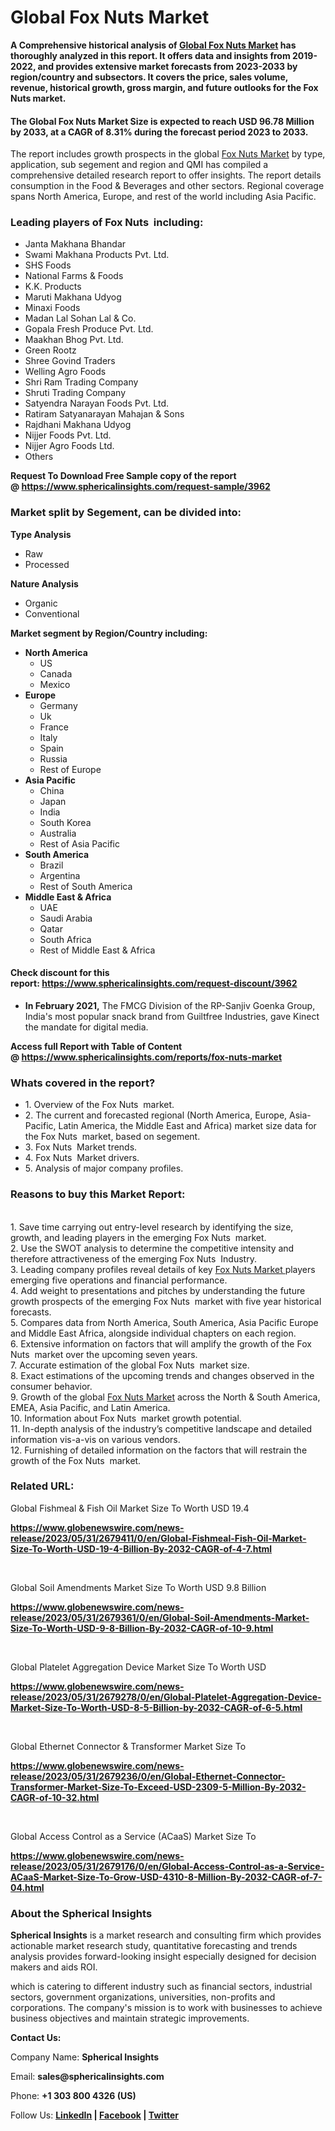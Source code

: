 <h1 class="news-post-title">Global Fox Nuts Market</h1>
<p><strong>A Comprehensive historical analysis of&nbsp;<a href="https://www.sphericalinsights.com/reports/fox-nuts-market" target="_blank" rel="noopener">Global Fox Nuts Market</a>&nbsp;has thoroughly analyzed in this report. It offers data and insights from 2019-2022, and provides extensive market forecasts from 2023-2033 by region/country and subsectors. It covers the price, sales volume, revenue, historical growth, gross margin, and future outlooks for the Fox Nuts market.</strong></p>
<h4><strong>The Global Fox Nuts Market Size is expected to reach USD 96.78 Million by 2033, at a CAGR of 8.31% during the forecast period 2023 to 2033.</strong></h4>
<p>The report includes growth prospects in the global&nbsp;<a href="https://www.sphericalinsights.com/reports/fox-nuts-market" target="_blank" rel="noopener">Fox Nuts Market</a>&nbsp;by type, application, sub segement and region and QMI has compiled a comprehensive detailed research report to offer insights. The report details consumption in the Food &amp; Beverages and other sectors. Regional coverage spans North America, Europe, and rest of the world including Asia Pacific.</p>
<h3><strong>Leading players of Fox Nuts&nbsp; including:</strong></h3>
<ul>
<li>Janta Makhana Bhandar</li>
<li>Swami Makhana Products Pvt. Ltd.</li>
<li>SHS Foods</li>
<li>National Farms &amp; Foods</li>
<li>K.K. Products</li>
<li>Maruti Makhana Udyog</li>
<li>Minaxi Foods</li>
<li>Madan Lal Sohan Lal &amp; Co.</li>
<li>Gopala Fresh Produce Pvt. Ltd.</li>
<li>Maakhan Bhog Pvt. Ltd.</li>
<li>Green Rootz</li>
<li>Shree Govind Traders</li>
<li>Welling Agro Foods</li>
<li>Shri Ram Trading Company</li>
<li>Shruti Trading Company</li>
<li>Satyendra Narayan Foods Pvt. Ltd.</li>
<li>Ratiram Satyanarayan Mahajan &amp; Sons</li>
<li>Rajdhani Makhana Udyog</li>
<li>Nijjer Foods Pvt. Ltd.</li>
<li>Nijjer Agro Foods Ltd.</li>
<li>Others</li>
</ul>
<p><strong>Request To Download Free Sample copy of the report @&nbsp;<a href="https://www.sphericalinsights.com/request-sample/3962">https://www.sphericalinsights.com/request-sample/3962</a></strong></p>
<h3><strong>Market split by Segement, can be divided into:</strong></h3>
<p><strong>Type Analysis</strong></p>
<ul>
<li>Raw</li>
<li>Processed</li>
</ul>
<p><strong>Nature Analysis</strong></p>
<ul>
<li>Organic</li>
<li>Conventional</li>
</ul>
<p><strong>Market segment by Region/Country including:</strong></p>
<ul>
<li><strong>North America</strong>
<ul>
<li>US</li>
<li>Canada</li>
<li>Mexico</li>
</ul>
</li>
<li><strong>Europe</strong>
<ul>
<li>Germany</li>
<li>Uk</li>
<li>France</li>
<li>Italy</li>
<li>Spain</li>
<li>Russia</li>
<li>Rest of Europe</li>
</ul>
</li>
<li><strong>Asia Pacific</strong>
<ul>
<li>China</li>
<li>Japan</li>
<li>India</li>
<li>South Korea</li>
<li>Australia</li>
<li>Rest of Asia Pacific</li>
</ul>
</li>
<li><strong>South America</strong>
<ul>
<li>Brazil</li>
<li>Argentina</li>
<li>Rest of South America</li>
</ul>
</li>
<li><strong>Middle East &amp; Africa</strong>
<ul>
<li>UAE</li>
<li>Saudi Arabia</li>
<li>Qatar</li>
<li>South Africa</li>
<li>Rest of Middle East &amp; Africa</li>
</ul>
</li>
</ul>
<h4>Check discount for this report:&nbsp;<a href="https://www.sphericalinsights.com/request-discount/3962">https://www.sphericalinsights.com/request-discount/3962</a></h4>
<ul>
<li><strong>In February 2021,</strong>&nbsp;The FMCG Division of the RP-Sanjiv Goenka Group, India's most popular snack brand from Guiltfree Industries, gave Kinect the mandate for digital media.</li>
</ul>
<p><strong>Access full Report with Table of Content @&nbsp;<a href="https://www.sphericalinsights.com/reports/fox-nuts-market">https://www.sphericalinsights.com/reports/fox-nuts-market</a>&nbsp;</strong></p>
<h3><strong>Whats covered in the report?</strong></h3>
<ul>
<li>1. Overview of the Fox Nuts&nbsp; market.</li>
<li>2. The current and forecasted regional (North America, Europe, Asia-Pacific, Latin America, the Middle East and Africa) market size data for the Fox Nuts&nbsp; market, based on segement.</li>
<li>3. Fox Nuts&nbsp; Market trends.</li>
<li>4. Fox Nuts&nbsp; Market drivers.</li>
<li>5. Analysis of major company profiles.</li>
</ul>
<h3><strong>Reasons to buy this Market Report:</strong></h3>
<p><br />1. Save time carrying out entry-level research by identifying the size, growth, and leading players in the emerging Fox Nuts&nbsp; market.<br />2. Use the SWOT analysis to determine the competitive intensity and therefore attractiveness of the emerging Fox Nuts&nbsp; Industry.<br />3. Leading company profiles reveal details of key&nbsp;<a href="https://www.sphericalinsights.com/reports/fox-nuts-market" target="_blank" rel="noopener">Fox Nuts Market&nbsp;</a>players emerging five operations and financial performance.<br />4. Add weight to presentations and pitches by understanding the future growth prospects of the emerging Fox Nuts&nbsp; market with five year historical forecasts.<br />5. Compares data from North America, South America, Asia Pacific Europe and Middle East Africa, alongside individual chapters on each region.<br />6. Extensive information on factors that will amplify the growth of the Fox Nuts&nbsp; market over the upcoming seven years.<br />7. Accurate estimation of the global Fox Nuts&nbsp; market size.<br />8. Exact estimations of the upcoming trends and changes observed in the consumer behavior.<br />9. Growth of the global&nbsp;<a href="https://www.sphericalinsights.com/reports/fox-nuts-market" target="_blank" rel="noopener">Fox Nuts Market</a>&nbsp;across the North &amp; South America, EMEA, Asia Pacific, and Latin America.<br />10. Information about Fox Nuts&nbsp; market growth potential.<br />11. In-depth analysis of the industry&rsquo;s competitive landscape and detailed information vis-a-vis on various vendors.<br />12. Furnishing of detailed information on the factors that will restrain the growth of the Fox Nuts&nbsp; market.</p>
<h3><strong>Related URL:</strong></h3>
<p>Global Fishmeal &amp; Fish Oil Market Size To Worth USD 19.4</p>
<p><strong><a href="https://www.globenewswire.com/news-release/2023/05/31/2679411/0/en/Global-Fishmeal-Fish-Oil-Market-Size-To-Worth-USD-19-4-Billion-By-2032-CAGR-of-4-7.html">https://www.globenewswire.com/news-release/2023/05/31/2679411/0/en/Global-Fishmeal-Fish-Oil-Market-Size-To-Worth-USD-19-4-Billion-By-2032-CAGR-of-4-7.html</a>&nbsp;</strong></p>
<p>&nbsp;</p>
<p>Global Soil Amendments Market Size To Worth USD 9.8 Billion</p>
<p><strong><a href="https://www.globenewswire.com/news-release/2023/05/31/2679361/0/en/Global-Soil-Amendments-Market-Size-To-Worth-USD-9-8-Billion-By-2032-CAGR-of-10-9.html">https://www.globenewswire.com/news-release/2023/05/31/2679361/0/en/Global-Soil-Amendments-Market-Size-To-Worth-USD-9-8-Billion-By-2032-CAGR-of-10-9.html</a>&nbsp;</strong></p>
<p>&nbsp;</p>
<p>Global Platelet Aggregation Device Market Size To Worth USD</p>
<p><strong><a href="https://www.globenewswire.com/news-release/2023/05/31/2679278/0/en/Global-Platelet-Aggregation-Device-Market-Size-To-Worth-USD-8-5-Billion-by-2032-CAGR-of-6-5.html">https://www.globenewswire.com/news-release/2023/05/31/2679278/0/en/Global-Platelet-Aggregation-Device-Market-Size-To-Worth-USD-8-5-Billion-by-2032-CAGR-of-6-5.html</a>&nbsp;</strong></p>
<p>&nbsp;</p>
<p>Global Ethernet Connector &amp; Transformer Market Size To</p>
<p><strong><a href="https://www.globenewswire.com/news-release/2023/05/31/2679236/0/en/Global-Ethernet-Connector-Transformer-Market-Size-To-Exceed-USD-2309-5-Million-By-2032-CAGR-of-10-32.html">https://www.globenewswire.com/news-release/2023/05/31/2679236/0/en/Global-Ethernet-Connector-Transformer-Market-Size-To-Exceed-USD-2309-5-Million-By-2032-CAGR-of-10-32.html</a>&nbsp;</strong></p>
<p>&nbsp;</p>
<p>Global Access Control as a Service (ACaaS) Market Size To</p>
<p><strong><a href="https://www.globenewswire.com/news-release/2023/05/31/2679176/0/en/Global-Access-Control-as-a-Service-ACaaS-Market-Size-To-Grow-USD-4310-8-Million-By-2032-CAGR-of-7-04.html">https://www.globenewswire.com/news-release/2023/05/31/2679176/0/en/Global-Access-Control-as-a-Service-ACaaS-Market-Size-To-Grow-USD-4310-8-Million-By-2032-CAGR-of-7-04.html</a>&nbsp;</strong></p>
<h3><strong>About the Spherical Insights</strong></h3>
<p><strong>Spherical Insights</strong>&nbsp;is a market research and consulting firm which provides actionable market research study, quantitative forecasting and trends analysis provides forward-looking insight especially designed for decision makers and aids ROI.</p>
<p>which is catering to different industry such as financial sectors, industrial sectors, government organizations, universities, non-profits and corporations. The company's mission is to work with businesses to achieve business objectives and maintain strategic improvements.</p>
<p><strong>Contact Us:</strong></p>
<p>Company Name:&nbsp;<strong>Spherical Insights</strong></p>
<p>Email:&nbsp;<strong>sales@sphericalinsights.com</strong></p>
<p>Phone:&nbsp;<strong>+1 303 800 4326 (US)</strong></p>
<p>Follow Us:&nbsp;<strong><a href="https://www.linkedin.com/company/spherical-insight/"><u>LinkedIn</u></a>&nbsp;|&nbsp;<a href="https://www.facebook.com/sphericalinsights22"><u>Facebook</u></a>&nbsp;|&nbsp;<a href="https://twitter.com/SInsights_US"><u>Twitter</u></a></strong></p>
